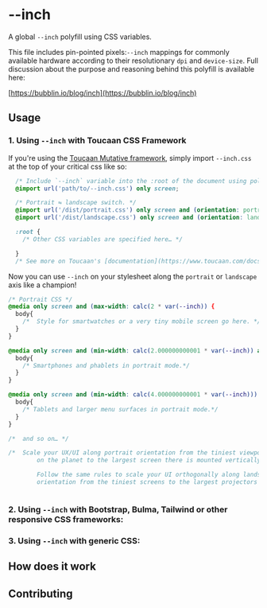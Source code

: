 # --inch

A global `--inch` polyfill using CSS variables.

This file includes pin-pointed pixels:`--inch` mappings for commonly available hardware
according to their resolutionary `dpi` and `device-size`. Full discussion about the purpose and reasoning behind this polyfill is available here:

[https://bubblin.io/blog/inch](https://bubblin.io/blog/inch)

## Usage

### 1. Using `--inch` with Toucaan CSS Framework

If you're using the [Toucaan Mutative framework](https://toucaan.com), simply import `--inch.css`
at the top of your critical css like so:

```css
  /* Include `--inch` variable into the :root of the document using polyfill. */
  @import url('path/to/--inch.css') only screen;

  /* Portrait ⇋ landscape switch. */
  @import url('/dist/portrait.css') only screen and (orientation: portrait);
  @import url('/dist/landscape.css') only screen and (orientation: landscape);

  :root {
    /* Other CSS variables are specified here… */

  }
  /* See more on Toucaan's [documentation](https://www.toucaan.com/docs/introduction) on baseline resets.*/
```

Now you can use `--inch` on your stylesheet along the `portrait` or `landscape` axis
like a champion!

```css
/* Portrait CSS */
@media only screen and (max-width: calc(2 * var(--inch)) {
  body{
    /*  Style for smartwatches or a very tiny mobile screen go here. */
  }
}

@media only screen and (min-width: calc(2.000000000001 * var(--inch)) and (max-width: calc(4 * var(--inch))) {
  body{
    /* Smartphones and phablets in portrait mode.*/
  }
}

@media only screen and (min-width: calc(4.000000000001 * var(--inch))) and (max-width: calc(8 * var(--inch))) {
  body{
    /* Tablets and larger menu surfaces in portrait mode.*/
  }
}

/* 	and so on… */

/*	Scale your UX/UI along portrait orientation from the tiniest viewport
		on the planet to the largest screen there is mounted vertically.

		Follow the same rules to scale your UI orthogonally along landscape
		orientation from the tiniest screens to the largest projectors and TVs. */



```

### 2. Using `--inch` with Bootstrap, Bulma, Tailwind or other responsive CSS frameworks:



### 3. Using `--inch` with generic CSS:

## How does it work

## Contributing


